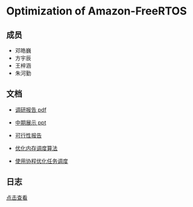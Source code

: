 # Optimization of Amazon-FreeRTOS

## 成员
* 邓皓巍
* 方宇辰
* 王梓涵
* 朱河勤

## 文档

* [调研报告 pdf](report-research/research-report.pdf) 

* [中期展示 ppt](report-midterm/optimize-amazon-freertos.pptx)

* [可行性报告](report-feasibility/README.md)

* [优化内存调度算法](mem-management/README.md)

* [使用协程优化任务调度](coroutine/README.md)
## 日志
[点击查看](log.md)
